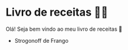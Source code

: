 # Livro de receitas :man_cook:

Olá! Seja bem vindo ao meu livro de receitas :shallow_pan_of_food:

- Strogonoff de Frango
